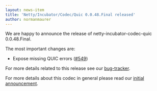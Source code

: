 ```yaml
---
layout: news-item
title: 'Netty/Incubator/Codec/Quic 0.0.48.Final released'
author: normanmaurer
---
```


We are happy to announce the release of netty-incubator-codec-quic 0.0.48.Final. 

The most important changes are:

* Expose missing QUIC errors ([#549](https://github.com/netty/netty-incubator-codec-quic/pull/549))

For more details related to this release see our [bug-tracker](https://github.com/netty/netty-incubator-codec-quic/issues?q=is%3Aclosed+milestone%3A0.0.48.Final). 


For more details about this codec in general please read our [initial announcement](https://netty.io/news/2020/12/09/quic-0-0-1-Final.html).